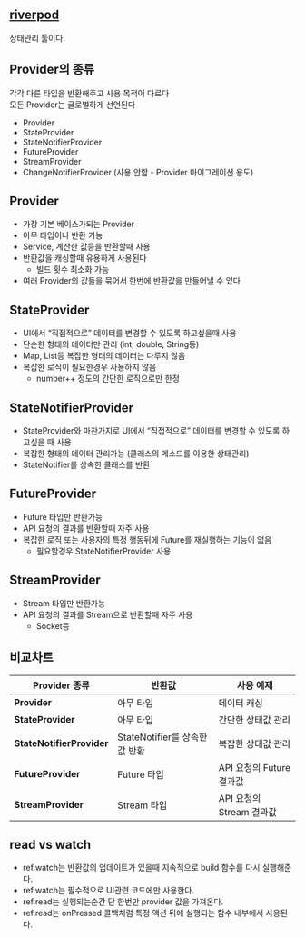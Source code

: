 ## [riverpod](https://pub.dev/packages/flutter_riverpod)

상태관리 툴이다.

## Provider의 종류

각각 다른 타입을 반환해주고 사용 목적이 다르다  
모든 Provider는 글로벌하게 선언된다

- Provider
- StateProvider
- StateNotifierProvider
- FutureProvider
- StreamProvider
- ChangeNotifierProvider (사용 안함 - Provider 마이그레이션 용도)

## Provider

- 가장 기본 베이스가되는 Provider
- 아무 타입이나 반환 가능
- Service, 계산한 값등을 반환할때 사용
- 반환값을 캐싱할때 유용하게 사용된다
  - 빌드 횟수 최소화 가능
- 여러 Provider의 값들을 묶어서 한번에 반환값을 만들어낼 수 있다

## StateProvider

- UI에서 “직접적으로” 데이터를 변경할 수 있도록 하고싶을때 사용
- 단순한 형태의 데이터만 관리 (int, double, String등)
- Map, List등 복잡한 형태의 데이터는 다루지 않음
- 복잡한 로직이 필요한경우 사용하지 않음
  - number++ 정도의 간단한 로직으로만 한정

## StateNotifierProvider

- StateProvider와 마찬가지로 UI에서 “직접적으로” 데이터를 변경할 수 있도록 하고싶을 때 사용
- 복잡한 형태의 데이터 관리가능 (클래스의 메소드를 이용한 상태관리)
- StateNotifier를 상속한 클래스를 반환

## FutureProvider

- Future 타입만 반환가능
- API 요청의 결과를 반환할때 자주 사용
- 복잡한 로직 또는 사용자의 특정 행동뒤에 Future를 재실행하는 기능이 없음
  - 필요할경우 StateNotifierProvider 사용

## StreamProvider

- Stream 타입만 반환가능
- API 요청의 결과를 Stream으로 반환할때 자주 사용
  - Socket등

## 비교차트

| Provider 종류             | 반환값                         | 사용 예제                |
| ------------------------- | ------------------------------ | ------------------------ |
| **Provider**              | 아무 타입                      | 데이터 캐싱              |
| **StateProvider**         | 아무 타입                      | 간단한 상태값 관리       |
| **StateNotifierProvider** | StateNotifier를 상속한 값 반환 | 복잡한 상태값 관리       |
| **FutureProvider**        | Future 타입                    | API 요청의 Future 결과값 |
| **StreamProvider**        | Stream 타입                    | API 요청의 Stream 결과값 |

## read vs watch

- ref.watch는 반환값의 업데이트가 있을때 지속적으로 build 함수를 다시 실행해준다.
- ref.watch는 필수적으로 UI관련 코드에만 사용한다.
- ref.read는 실행되는순간 단 한번만 provider 값을 가져온다.
- ref.read는 onPressed 콜백처럼 특정 액션 뒤에 실행되는 함수 내부에서 사용된다.
